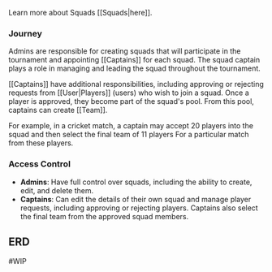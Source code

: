 Learn more about Squads [[Squads|here]].
### Journey

Admins are responsible for creating squads that will participate in the tournament and appointing [[Captains]] for each squad. The squad captain plays a role in managing and leading the squad throughout the tournament.

[[Captains]] have additional responsibilities, including approving or rejecting requests from [[User|Players]] (users) who wish to join a squad. Once a player is approved, they become part of the squad's pool. From this pool, captains can create [[Team]].

For example, in a cricket match, a captain may accept 20 players into the squad and then select the final team of 11 players For a particular match from these players.

### Access Control

- **Admins**: Have full control over squads, including the ability to create, edit, and delete them.
- **Captains**: Can edit the details of their own squad and manage player requests, including approving or rejecting players. Captains also select the final team from the approved squad members.

## ERD

#WIP